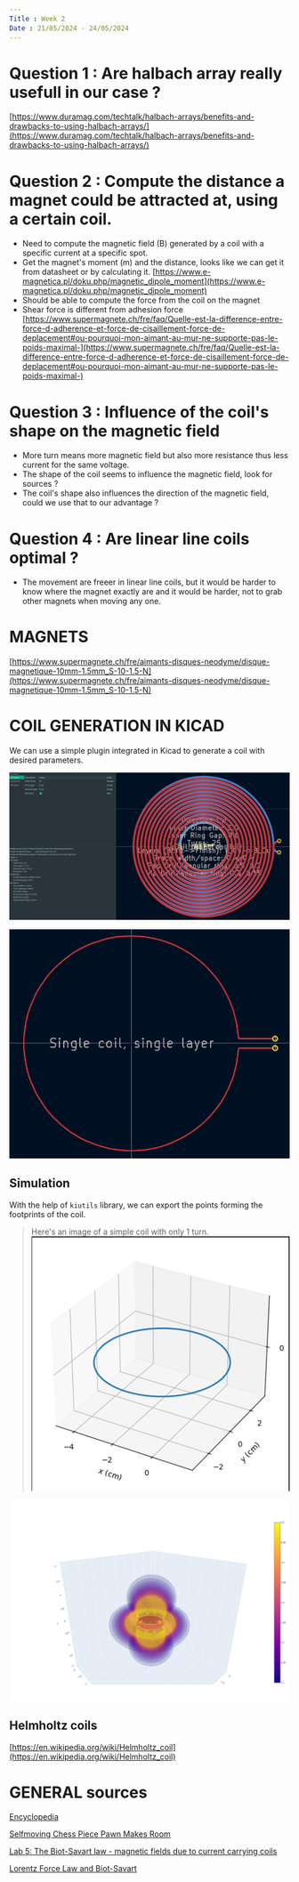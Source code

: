 ```yaml
---
Title : Week 2
Date : 21/05/2024 - 24/05/2024
---
```



# Question 1 : Are halbach array really usefull in our case ?

[https://www.duramag.com/techtalk/halbach-arrays/benefits-and-drawbacks-to-using-halbach-arrays/](https://www.duramag.com/techtalk/halbach-arrays/benefits-and-drawbacks-to-using-halbach-arrays/)



# Question 2 : Compute the distance a magnet could be attracted at, using a certain coil.
- Need to compute the magnetic field (B) generated by a coil with a specific current at a specific spot.
- Get the magnet's moment (m) and the distance, looks like we can get it from datasheet or by calculating it. [https://www.e-magnetica.pl/doku.php/magnetic_dipole_moment](https://www.e-magnetica.pl/doku.php/magnetic_dipole_moment)
- Should be able to compute the force from the coil on the magnet
- Shear force is different from adhesion force [https://www.supermagnete.ch/fre/faq/Quelle-est-la-difference-entre-force-d-adherence-et-force-de-cisaillement-force-de-deplacement#ou-pourquoi-mon-aimant-au-mur-ne-supporte-pas-le-poids-maximal-](https://www.supermagnete.ch/fre/faq/Quelle-est-la-difference-entre-force-d-adherence-et-force-de-cisaillement-force-de-deplacement#ou-pourquoi-mon-aimant-au-mur-ne-supporte-pas-le-poids-maximal-)

# Question 3 : Influence of the coil's shape on the magnetic field
- More turn means more magnetic field but also more resistance thus less current for the same voltage.
- The shape of the coil seems to influence the magnetic field, look for sources ?
- The coil's shape also influences the direction of the magnetic field, could we use that to our advantage ?

# Question 4 : Are linear line coils optimal ?
- The movement are freeer in linear line coils, but it would be harder to know where the magnet exactly are and it would be harder, not to grab other magnets when moving any one.

# MAGNETS

[https://www.supermagnete.ch/fre/aimants-disques-neodyme/disque-magnetique-10mm-1.5mm_S-10-1.5-N](https://www.supermagnete.ch/fre/aimants-disques-neodyme/disque-magnetique-10mm-1.5mm_S-10-1.5-N)

# COIL GENERATION IN KICAD
We can use a simple plugin integrated in Kicad to generate a coil with desired parameters. 

![wizard_coils.png](../wizard_coils.png)

![../single_coil.png](../single_coil.png)

## Simulation
With the help of `kiutils` library, we can export the points forming the footprints of the coil.

> Here's an image of a simple coil with only 1 turn.
> ![Image of points](../coils_points.png)


![](../3d_plot_field.png)

## Helmholtz coils

[https://en.wikipedia.org/wiki/Helmholtz_coil](https://en.wikipedia.org/wiki/Helmholtz_coil)


# GENERAL sources
[Encyclopedia](https://www.e-magnetica.pl/doku.php/start)

[Selfmoving Chess Piece Pawn Makes Room](https://www.youtube.com/shorts/qu3ETY4ECMg
)

[Lab 5: The Biot-Savart law - magnetic
fields due to current carrying coils](http://www.yorku.ca/marko/PHYS2211/Lab5.pdf)

[Lorentz Force Law and Biot-Savart](https://andrealommen.github.io/PHY309/lectures/lorentz)